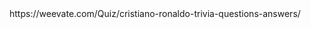 <!DOCTYPE html>
<html>
  <head>
    <meta charset="UTF-8">
    <title>title</title>
  </head>
  <body>
  https://weevate.com/Quiz/cristiano-ronaldo-trivia-questions-answers/
  </body>
</html>

